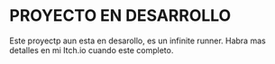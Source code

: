 # PROYECTO EN DESARROLLO

Este proyectp aun esta en desarollo, es un infinite runner. 
Habra mas detalles en mi Itch.io cuando este completo.
